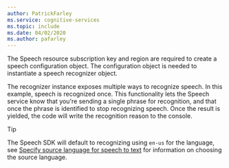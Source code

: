 ```yaml
---
author: PatrickFarley
ms.service: cognitive-services
ms.topic: include
ms.date: 04/02/2020
ms.author: pafarley
---
```


The Speech resource subscription key and region are required to create a speech configuration object. The configuration object is needed to instantiate a speech recognizer object.

The recognizer instance exposes multiple ways to recognize speech. In this example, speech is recognized once. This functionality lets the Speech service know that you're sending a single phrase for recognition, and that once the phrase is identified to stop recognizing speech. Once the result is yielded, the code will write the recognition reason to the console.

> [!TIP]
> The Speech SDK will default to recognizing using `en-us` for the language, see [Specify source language for speech to text](../../../how-to-specify-source-language.md) for information on choosing the source language.